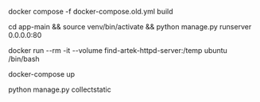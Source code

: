 docker compose -f docker-compose.old.yml build




cd app-main && source venv/bin/activate && python manage.py runserver 0.0.0.0:80

docker run --rm -it --volume find-artek-httpd-server:/temp ubuntu /bin/bash


docker-compose up


python manage.py collectstatic